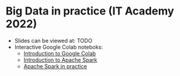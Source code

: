 # Big Data in practice (IT Academy 2022)


- Slides can be viewed at: TODO
- Interactive Google Colab noteboks:
  - [Introduction to Google Colab](https://colab.research.google.com/github/seznam/IT-akademie-bigdata/blob/main/big-data/notebooks/000_colab-introduction.ipynb)
  - [Introduction to Apache Spark](https://colab.research.google.com/github/seznam/IT-akademie-bigdata/blob/main/big-data/notebooks/001_introduction_to_apache_spark.ipynb)
  - [Apache Spark in practice](https://colab.research.google.com/github/seznam/IT-akademie-bigdata/blob/main/big-data/notebooks/002_apache-spark-in-practice.ipynb)

